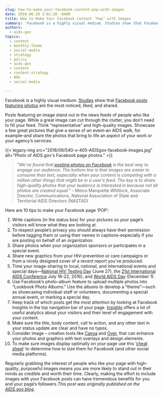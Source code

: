 ```yaml
---
slug: how-to-make-your-facebook-content-pop-with-images
date: 2016-06-20 3:02:38 -0400
title: How to Make Your Facebook Content ‘Pop’ with Images
summary: 'Facebook is a highly visual medium. Studies show that Facebook posts featuring photos are the most noticed, liked, and shared. Posts featuring an image stand out in the news feeds of people who like your page. While a great image can cut through the clutter, you don’t need to fill your feed. Think &ldquo;representative&rdquo; and high-quality'
authors:
  - aids-gov
topics:
  - content
  - monthly-theme
  - social-media
  - strategy
  - policy
  - aids-gov
  - content
  - content-strategy
  - HHS
  - social-media
  
---
```


Facebook is a highly visual medium. [Studies](http://www.socialmediaexaminer.com/photos-generate-engagement-research) show that [Facebook posts featuring photos](https://www.facebook.com/AIDS.gov/) are the most noticed, liked, and shared.

Posts featuring an image stand out in the news feeds of people who like your page. While a great image can cut through the clutter, you don’t need to fill your feed. Think “representative” and high-quality images. Showcase a few great pictures that give a sense of an event–an AIDS walk, for example–and share the photos that bring to life an aspect of your work or your agency’s services.

{{< legacy-img src="2016/06/540-x-405-AIDSgov-facebook-images.jpg" alt="Photo of AIDS.gov's Facebook page photos." >}}

> &#8220;_We&#8217;ve found that [posting photos on Facebook](https://www.facebook.com/NASTAD/?fref=ts) is the best way to engage our audience. The bottom line is that images are easier to consume than text, especially when your content is competing with a million other things that might be in a user&#8217;s feed. The key is to share high-quality photos that your audience is interested in because not all photos are created equal_.&#8221; – Meico Marquette Whitlock, Associate Director, Communications, National Association of State and Territorial AIDS Directors (NASTAD)

Here are 10 tips to make your Facebook page ‘POP’:

  1. Write captions (in the status box) for your pictures so your page’s visitors will know what they are looking at.
  2. To respect people’s privacy you should always have their permission before tagging them or using their names in captions–especially if you are posting on behalf of an organization.
  3. Share photos when your organization sponsors or participates in a special event.
  4. Share new graphics from your HIV-prevention or care campaigns or from a nicely designed cover of a recent report you’ve produced.
  5. Time your image-sharing to local, national, and international events and special days—[National HIV Testing Day](https://www.aids.gov/news-and-events/awareness-days/hiv-testing-day/) (June 27), the [21st International AIDS Conference](http://www.aids2016.org/) July 18-22, 2016), and [World AIDS Day](https://www.aids.gov/news-and-events/awareness-days/world-aids-day/) (December 1).
  6. Use Facebook’s photo-album feature to upload multiple photos into &#8220;Lookbook Photo Albums.&#8221; Use the albums to develop a &#8220;theme&#8221;—such as showcasing individual staff or volunteers, documenting a special annual event, or marking a special day.
  7. Keep track of which posts get the most attention by looking at Facebook Insights in the top navigation bar of your page. [Insights](https://blog.kissmetrics.com/guide-to-facebook-insights/)  offers a lot of useful analytics about your visitors and their level of engagement with your content.
  8. Make sure the title, body content, call to action, and any other text in your status update are clear and have no typos.
  9. Consider image – creation tools like [Canva](https://www.canva.com/) and [Over](http://www.blessthisstuff.com/stuff/technology/apps/over-app-add-beautiful-text-to-photos/), that can enhance your photos and graphics with text overlays and design elements.
 10. To make sure images display optimally on your page use this &#8216;[cheat sheet](http://blog.hubspot.com/marketing/ultimate-guide-social-media-image-dimensions-infographic%23sm.00000bl8nhz9pacpzrufal1jfugrh)&#8216; to determine how to size them for Facebook (and other social media platforms).

Regularly grabbing the interest of people who like your page with high-quality, purposeful images means you are more likely to stand out in their minds as credible and worth their time. Clearly, making the effort to include images with your Facebook posts can have tremendous benefits for you and your page’s followers._This post was originally published on the [AIDS.gov blog](https://blog.aids.gov/)._
